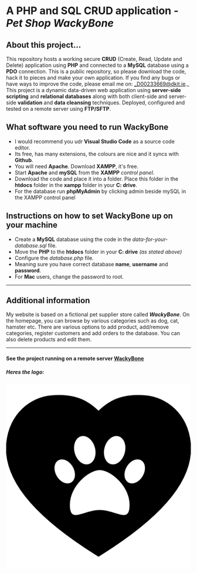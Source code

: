 # A PHP and SQL CRUD application - **_Pet Shop WackyBone_**

## About this project...
This repository hosts a working secure **CRUD** (Create, Read, Update and Delete) application using **PHP** and connected to a **MySQL** database using a **PDO** connection. 
This is a public repository, so please download the code, hack it to pieces and make your own application. If you find any bugs or have ways to improve the code, please email me on: _D00233669@dkit.ie._
This project is a dynamic data-driven web application using **server-side scripting** and **relational databases** along with both client-side and server-side **validation** and **data cleansing** techniques. Deployed, configured and tested on a remote server using **FTP/SFTP**.

## What software you need to run WackyBone
* I would recommend you udr **Visual Studio Code** as a source code editor.
* Its free, has many extensions, the colours are nice and it syncs with **Github**.
* You will need **Apache**. Download **XAMPP**, it's free.
* Start **Apache** and **mySQL** from the **XAMPP** _control panel_.
* Download the code and place it into a folder. Place this folder in the **htdocs** folder in the **xampp** folder in your **C: drive**.
* For the database run **phpMyAdmin** by clicking admin beside mySQL in the XAMPP control panel

## Instructions on how to set WackyBone up on your machine
* Create a **MySQL** database using the code in the _data-for-your-database.sql_ file.
* Move the **PHP** to the **htdocs** folder in your **C: drive** _(as stated above)_
* Configure the _database.php_ file.
* Meaning sure you have correct database **name**, **username** and **password**. 
* For **Mac** users, change the password to root.
***

## Additional information
My website is based on a fictional pet supplier store called **_WackyBone_**.
On the homepage, you can browse by various categories such as dog, cat, hamster etc. 
There are various options to add product, add/remove categories, register customers and add orders to the database. 
You can also delete products and edit them. 
***

#### See the project running on a remote server [WackyBone](https://mysql04.comp.dkit.ie/D00233669/ServerSideDev_CA2_CRUDApp_PetShop/SSDev_CA2_CRUD/index.php "Wacky Bone")

##### Heres the logo: 
![alt text](https://github.com/oconnorjac/SSDev_CA2_CRUD/blob/main/images/paw.png "Black paw print logo")
